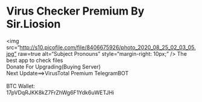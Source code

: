 # Virus Checker Premium By Sir.Liosion
<img
src=“http://s10.picofile.com/file/8406675926/photo_2020_08_25_02_03_05.jpg”
raw=true
alt=“Subject Pronouns”
style=“margin-right: 10px;”
/>
The best app to check files</br>
Donate For Upgrading(Buying Server)</br>
Next Update==>VirusTotal Premium TelegramBOT</br>
</br>
BTC Wallet:</br>
17pVDqRJKK8kZ7FrZhWg6F1Ydk6uWETJHi</br>
</br>
